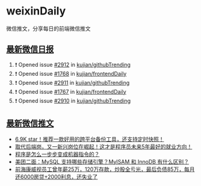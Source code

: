 # weixinDaily
微信推文，分享每日的前端微信推文

## [最新微信日报](https://github.com/kujian/weixinDaily/issues)

<!--START_SECTION:activity-->
1. ❗ Opened issue [#2912](https://github.com/kujian/githubTrending/issues/2912) in [kujian/githubTrending](https://github.com/kujian/githubTrending)
2. ❗ Opened issue [#1768](https://github.com/kujian/frontendDaily/issues/1768) in [kujian/frontendDaily](https://github.com/kujian/frontendDaily)
3. ❗ Opened issue [#2911](https://github.com/kujian/githubTrending/issues/2911) in [kujian/githubTrending](https://github.com/kujian/githubTrending)
4. ❗ Opened issue [#1767](https://github.com/kujian/frontendDaily/issues/1767) in [kujian/frontendDaily](https://github.com/kujian/frontendDaily)
5. ❗ Opened issue [#2910](https://github.com/kujian/githubTrending/issues/2910) in [kujian/githubTrending](https://github.com/kujian/githubTrending)
<!--END_SECTION:activity-->


## [最新微信推文](https://weixin.qdkfweb.cn/)

<!-- BLOG-POST-LIST:START -->
- [6.9K star！推荐一款好用的跨平台备份工具，还支持定时快照！](https://weixin.qdkfweb.cn/53118.html)
- [取代后端岗，又一新兴岗位在崛起！这才是程序员未来5年最好的就业方向！](https://weixin.qdkfweb.cn/53083.html)
- [程序是怎么一步步变成机器指令的？](https://weixin.qdkfweb.cn/53116.html)
- [美团二面：MySQL 支持哪些存储引擎？MyISAM 和 InnoDB 有什么区别？](https://weixin.qdkfweb.cn/53117.html)
- [前海康威视员工曾年薪25万，120万存款，炒股全亏光，最后负债85万，每月还6000房贷+2000利息，还失业了](https://weixin.qdkfweb.cn/53096.html)
<!-- BLOG-POST-LIST:END -->